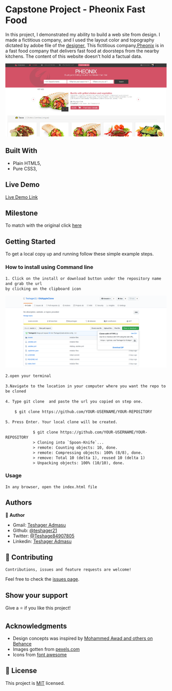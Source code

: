 #  Capstone Project - Pheonix Fast Food
In this project, I demonstrated my ability  to build a web site from design. I made a fictitious company, and I used the layout color and topography dictated by adobe file of the [designer](https://www.behance.net/gallery/24796463/ZATTIX), 
This fictitious company,[Pheonix](https://online-fast-food.netlify.app) is in a fast food company that delivers fast food at doorsteps from the nearby kitchens. The content of this website doesn't hold a factual data.

![screenshot](Assets/images/home-screenshot.PNG)
    

## Built With

- Plain HTML5,
- Pure CSS3,

## Live Demo

[Live Demo Link](https://online-fast-food.netlify.app)
## Milestone

  To match with the original click [here](https://www.behance.net/gallery/24796463/ZATTIX)
## Getting Started

To get a local copy up and running follow these simple example steps.

### How to install using Command line

    1. Click on the install or download button under the repository name and grab the url
    by clicking on the clipboard icon

![Step-1](Assets/images/howtoinstall.png)

    2.open your terminal

    3.Navigate to the location in your computer where you want the repo to be cloned

    4. Type git clone  and paste the url you copied on step one.

        $ git clone https://github.com/YOUR-USERNAME/YOUR-REPOSITORY

    5. Press Enter. Your local clone will be created.

                $ git clone https://github.com/YOUR-USERNAME/YOUR-REPOSITORY
                > Cloning into `Spoon-Knife`...
                > remote: Counting objects: 10, done.
                > remote: Compressing objects: 100% (8/8), done.
                > remove: Total 10 (delta 1), reused 10 (delta 1)
                > Unpacking objects: 100% (10/10), done.

### Usage

    In any browser, open the index.html file

## Authors

👤 **Author**

- Gmail: [Teshager Admasu](mailto:teshager8922@gmail.com)
- Github: [@teshager21](https://github.com/teshager21)
- Twitter: [@Teshage84907805](https://twitter.com/Teshage84907805)
- Linkedin: [Teshager Admasu](https://www.linkedin.com/in/teshager-admasu-0000011a2/)

## 🤝 Contributing

    Contributions, issues and feature requests are welcome!

Feel free to check the [issues page](https://github.com/Teshager21/online-shop-capstone/issues).

## Show your support

Give a ⭐️ if you like this project!

## Acknowledgments

- Design concepts was inspired by [Mohammed Awad and others on Behance](https://www.behance.net/gallery/24796463/ZATTIX)
- Images gotten from [pexels.com](https://www.pexels.com/)
- Icons from [font awesome](https://fontawesome.com/)


## 📝 License
This project is [MIT](lic.url) licensed.

